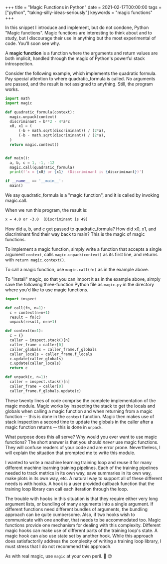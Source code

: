 +++
title = "Magic Functions in Python"
date = 2021-02-17T00:00:00
tags = ["python", "taking-silly-ideas-seriously"]
keywords = "magic functions"
+++

In this snippet I introduce and implement, but do not condone, Python "Magic functions".
Magic functions are interesting to think about and to study, but I discourage their use in anything but the most experimental of code. You'll soon see why.

A **magic function** is a function where the arguments and return values are both implicit, handled through the magic of Python's powerful stack introspection.

Consider the following example, which implements the quadratic formula. Pay special attention to where quadratic_formula is called. No arguments are passed, and the result is not assigned to anything. Still, the program works.

```python
import math
import magic

def quadratic_formula(context):
  magic.unpack(context)
  discriminant = b**2 - 4*a*c
  x0, x1 = (
      (-b + math.sqrt(discriminant)) / (2*a),
      (-b - math.sqrt(discriminant)) / (2*a),
  )
  return magic.context()


def main():
  a, b, c = 1, -1, -12
  magic.call(quadratic_formula)
  print(f'x = {x0} or {x1}  (Discriminant is {discriminant})')

if __name__ == '__main__':
  main()
```

We say quadratic_formula is a "magic function", and it is called by invoking magic.call.

When we run this program, the result is:

```markdown
x = 4.0 or -3.0  (Discriminant is 49)
```

How did a, b, and c get passed to quadratic_formula? How did x0, x1, and discriminant find their way back to main? This is the magic of magic functions.

To implement a magic function, simply write a function that accepts a single argument `context`, calls `magic.unpack(context)` as its first line, and returns with `return magic.context()`.

To call a magic function, use `magic.call(fn)` as in the example above.

To "install" magic, so that you can import it as in the example above, simply save the following three-function Python file as `magic.py` in the directory where you'd like to use magic functions.

```python
import inspect

def call(fn, n=1):
  c = context(n=n+1)
  result = fn(c)
  unpack(result, n=n+1)

def context(n=1):
  c = {}
  caller = inspect.stack()[n]
  caller_frame = caller[0]
  caller_globals = caller_frame.f_globals
  caller_locals = caller_frame.f_locals
  c.update(caller_globals)
  c.update(caller_locals)
  return c

def unpack(c, n=1):
  caller = inspect.stack()[n]
  caller_frame = caller[0]
  caller_frame.f_globals.update(c)
```

These twenty lines of code comprise the complete implementation of the magic module.
Magic works by inspecting the stack to get the locals and globals when calling a magic function and when returning from a magic function -- this is done in the `context` function. Magic then makes use of stack inspection a second time to update the globals in the caller after a magic function returns -- this is done in `unpack`.

What purpose does this all serve? Why would you ever want to use magic functions?
The short answer is that you should _never_ use magic functions.
They will confuse readers of your code and are error prone.
Nevertheless, I will explain the situation that prompted me to write this module.

I wanted to write a machine learning training loop and reuse it for many different machine learning training pipelines. Each of the training pipelines needed to track metrics in its own way, save summaries in its own way, make plots in its own way, etc. A natural way to support all of these different needs is with hooks. A hook is a user provided callback function that the training loop library can call each iteration through the loop.

The trouble with hooks in this situation is that they require either very long argument lists, or bundling of many arguments into a single argument. If different functions need different bundles of arguments, the bundling approach can be quite cumbersome. Also, if two hooks wish to communicate with one another, that needs to be accommodated too. Magic functions provide one mechanism for dealing with this complexity. Different magic hooks can make use of different parts of the training loop's state. A magic hook can also use state set by another hook.
While this approach does satisfactorily address the complexity of writing a training loop library,
I must stress that I do not recommend this approach.


As with real magic, use `magic` at your own peril. :mage: :wink:
